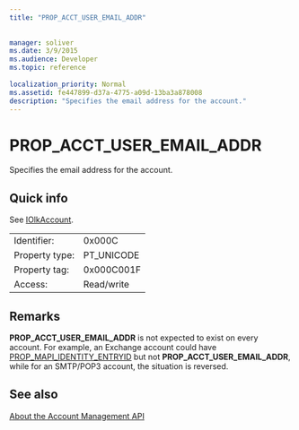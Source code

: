 ```yaml
---
title: "PROP_ACCT_USER_EMAIL_ADDR"
 
 
manager: soliver
ms.date: 3/9/2015
ms.audience: Developer
ms.topic: reference
 
localization_priority: Normal
ms.assetid: fe447899-d37a-4775-a09d-13ba3a878008
description: "Specifies the email address for the account."
---
```


# PROP_ACCT_USER_EMAIL_ADDR

Specifies the email address for the account.
  
## Quick info

See [IOlkAccount](iolkaccount.md).
  
|||
|:-----|:-----|
|Identifier:  <br/> |0x000C  <br/> |
|Property type:  <br/> |PT_UNICODE  <br/> |
|Property tag:  <br/> |0x000C001F  <br/> |
|Access:  <br/> |Read/write  <br/> |
   
## Remarks

 **PROP_ACCT_USER_EMAIL_ADDR** is not expected to exist on every account. For example, an Exchange account could have [PROP_MAPI_IDENTITY_ENTRYID](prop_mapi_identity_entryid.md) but not **PROP_ACCT_USER_EMAIL_ADDR**, while for an SMTP/POP3 account, the situation is reversed.
  
## See also



[About the Account Management API](about-the-account-management-api.md)

